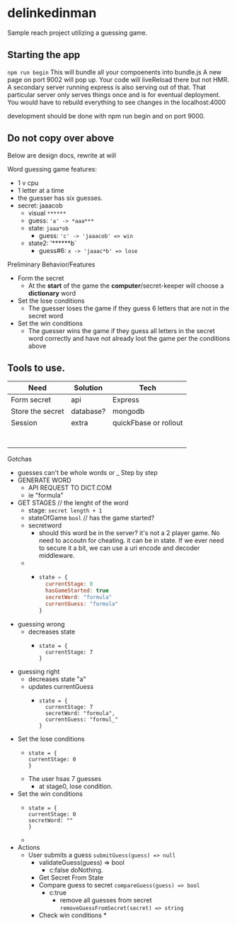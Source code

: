 # delinkedinman
Sample reach project utilizing a guessing game.

## Starting the app

`npm run begin`
This will bundle all your compoenents into bundle.js
A new page on port 9002 will pop up. Your code will liveReload there but not HMR. A secondary server running express is also serving out of that. That particular server only serves things once and is for eventual deployment. You would have to rebuild everything to see changes in the localhost:4000

development should be done with npm run begin and on port 9000.

Do not copy over above
---
Below are design docs, rewrite at will

Word guessing game
features:

* 1 v cpu
* 1 letter at a time
* the guesser has six guesses.
* secret: jaaacob
  * visual `******`
  * guess: `'a' -> *aaa***`
  * state: `jaaa*ob`
    * guess: `'c' -> 'jaaacob' => win` 
  * state2: '******b`
    * guess#6: `x -> 'jaaac*b' => lose` 
  
Preliminary Behavior/Features
- Form the secret
  - At the **start** of the game the **computer**/secret-keeper will choose a **dictionary** word
- Set the lose conditions
  - The guesser loses the game if they guess 6 letters that are not in the secret word
- Set the win conditions
  - The guesser wins the game if they guess all letters in the secret word correctly and have not already lost the game per the conditions above

## Tools to use.
| Need | Solution | Tech
| - | -| -|
|Form secret |api | Express | 
| Store the secret | database? | mongodb | 
| Session | extra| quickFbase or rollout | 
| | | | 
| | | | 
| | | | 
| | | | 
| | | | 
| | | | 
| | | | 
Gotchas
  * guesses can't be whole words or _
Step by step
* GENERATE WORD
  * API REQUEST TO DICT.COM 
  * ie "formula"
* GET STAGES // the lenght of the word
  * stage: `secret length + 1`
  * stateOfGame `bool` // has the game started?
  * secretword
    * should this word be in the server? it's not a 2 player game. No need to accoutn for cheating. it can be in state. If we ever need to secure it a bit, we can use a uri encode and decoder middleware. 
  * 
    * ```js
      state = {
        currentStage: 8
        hasGameStarted: true
        secretWord: "formula"
        currentGuess: "formula"
      }
      ```
* guessing wrong
  * decreases state
    * ```
      state = {
        currentStage: 7
      }
      ```
* guessing right
  * decreases state "a"
  * updates currentGuess
    * ```
      state = {
        currentStage: 7
        secretWord: "formula",
        currentGuess: "formul_"
      }
      ```
* Set the lose conditions
    * ```
      state = {
      currentStage: 0
      }
      ```
    * The user hsas 7 guesses
      * at stage0, lose condition.
* Set the win conditions
    * ```
      state = {
      currentStage: 0
      secretWord: ""
      }
      ```
    * 
* Actions
  * User submits a guess `submitGuess(guess) => null` 
    * validateGuess(guess) => bool
      * c:false doNothing.
    * Get Secret From State
    * Compare guess to secret `compareGuess(guess) => bool`
      * c:true
        * remove all guesses from secret `removeGuessFromSecret(secret) => string`
    * Check win conditions *

